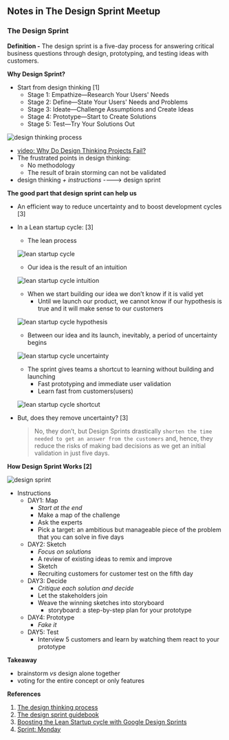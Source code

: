 ## Notes in The Design Sprint Meetup

### The Design Sprint
**Definition -** The design sprint is a five-day process for answering critical business questions through design, prototyping, and testing ideas with customers.

**Why Design Sprint?**
- Start from design thinking [1]
  - Stage 1: Empathize—Research Your Users' Needs
  - Stage 2: Define—State Your Users' Needs and Problems
  - Stage 3: Ideate—Challenge Assumptions and Create Ideas
  - Stage 4: Prototype—Start to Create Solutions
  - Stage 5: Test—Try Your Solutions Out

![design thinking process](https://public-media.interaction-design.org/images/uploads/afb760ddf1e9864f6de5d6bdf3065175.jpeg "design thinking process")
- [video: Why Do Design Thinking Projects Fail?](https://www.youtube.com/watch?v=QSCdU60LZbc)
- The frustrated points in design thinking:
  - No methodology 
  - The result of brain storming can not be validated
- design thinking _+ instructions_ ----> design sprint

**The good part that design sprint can help us**
- An efficient way to reduce uncertainty and to boost development cycles [3]
- In a Lean startup cycle: [3]
  - The lean  process

  ![lean startup cycle](http://www.teacuplab.com/wp-content/uploads/2016/09/lean-cycle.png "lean startup cycle")

  - Our idea is the result of an intuition
 
  ![lean startup cycle intuition](http://www.teacuplab.com/wp-content/uploads/2016/09/1.intuition.png "lean startup cycle - intuition")

  - When we start building our idea we don’t know if it is valid yet
    - Until we launch our product, we cannot know if our hypothesis is true and it will make sense to our customers
 
  ![lean startup cycle hypothesis](http://www.teacuplab.com/wp-content/uploads/2016/09/2.hypothesis.png "lean startup cycle - hytpothesis")

  - Between our idea and its launch, inevitably, a period of uncertainty begins
  
  ![lean startup cycle uncertainty](http://www.teacuplab.com/wp-content/uploads/2016/09/3.uncertainty.png "lean startup cycle - uncertainty")

  - The sprint gives teams a shortcut to learning without building and launching
    - Fast prototyping and immediate user validation
    - Learn fast from customers(users) 
  
  ![lean startup cycle shortcut](http://www.teacuplab.com/wp-content/uploads/2016/09/4.shortcut.png "lean startup cycle - shortcut")

- But, does they remove uncertainty? [3]
  > No, they don’t, but Design Sprints drastically `shorten the time needed to get an answer from the customers` and, hence, they reduce the risks of making bad decisions as we get an initial validation in just five days.

**How Design Sprint Works [2]**

![design sprint](https://static1.squarespace.com/static/56778f460ab377c981686546/t/5ae3e0a2575d1fd630ad6574/1524883624571/Screen+Shot+2018-04-27+at+4.55.17+PM.png?format=2500w "design sprint")

- Instructions
  - DAY1: Map 
    - *Start at the end*
    - Make a map of the challenge
    - Ask the experts
    - Pick a target: an ambitious but manageable piece of the problem that you can solve in five days
  - DAY2: Sketch     
    - *Focus on solutions*
    - A review of existing ideas to remix and improve
    - Sketch
    - Recruiting customers for customer test on the fifth day
  - DAY3: Decide
    - *Critique each solution and decide*
    - Let the stakeholders join
    - Weave the winning sketches into storyboard
      - storyboard: a step-by-step plan for your prototype
  - DAY4: Prototype
    - *Fake it*
  - DAY5: Test
    - Interview 5 customers and learn by watching them react to your prototype

**Takeaway**
- brainstorm *vs* design alone together
- voting for the entire concept or only features

**References**
1. [The design thinking process](https://www.interaction-design.org/literature/topics/design-thinking)
2. [The design sprint guidebook](https://www.thesprintbook.com/how)
3. [Boosting the Lean Startup cycle with Google Design Sprints](http://www.teacuplab.com/boosting-the-lean-startup-cycle-with-google-design-sprints/)
4. [Sprint: Monday](https://library.gv.com/sprint-week-monday-4bf0606b5c81)

